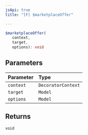 ```yaml
---
jsApi: true
title: "[F] $marketplaceOffer"

---
```

```ts
$marketplaceOffer(
   context, 
   target, 
   options): void
```

## Parameters

| Parameter | Type |
| :------ | :------ |
| `context` | `DecoratorContext` |
| `target` | `Model` |
| `options` | `Model` |

## Returns

`void`
